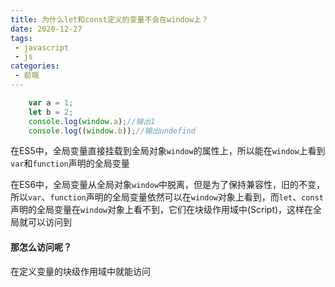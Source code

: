 ```yaml
---
title: 为什么let和const定义的变量不会在window上？
date: 2020-12-27
tags:
 - javascript
 - js
categories: 
 - 前端
---
```

```javascript
	var a = 1;
	let b = 2;
	console.log(window.a);//输出1
	console.log((window.b));//输出undefind
```
在ES5中，全局变量直接挂载到全局对象`window`的属性上，所以能在`window`上看到`var`和`function`声明的全局变量

在ES6中，全局变量从全局对象`window`中脱离，但是为了保持兼容性，旧的不变，所以`var`、`function`声明的全局变量依然可以在`window`对象上看到，而`let`、`const`声明的全局变量在`window`对象上看不到，它们在块级作用域中(Script)，这样在全局就可以访问到
#### 那怎么访问呢？
在定义变量的块级作用域中就能访问